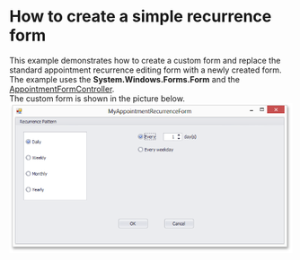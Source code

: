 # How to create a simple recurrence form


<p>This example demonstrates how to create a custom form and replace the standard appointment recurrence editing form with a newly created form. The example uses the <strong>System.Windows.Forms.Form</strong> and the <a href="http://help.devexpress.com/#WindowsForms/clsDevExpressXtraSchedulerUIAppointmentFormControllertopic">AppointmentFormController</a>.<br />The custom form is shown in the picture below.<br /><img src="https://raw.githubusercontent.com/DevExpress-Examples/how-to-create-a-simple-recurrence-form-t222451/15.2.4+/media/c5b2600f-d16f-11e4-80bf-00155d62480c.png"></p>

<br/>



